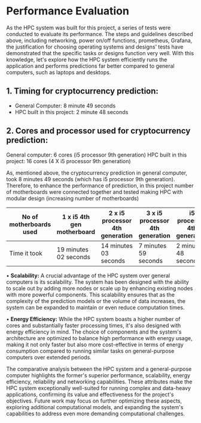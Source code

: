 # Performance Evaluation

As the HPC system was built for this project, a series of tests were conducted to evaluate its performance. The steps and guidelines described above, including networking, power on/off functions, prometheus, Grafana, the justification for choosing operating systems and designs’ tests have demonstrated that the specific tasks or designs function very well. With this knowledge, let's explore how the HPC system efficiently runs the application and performs predictions far better compared to general computers, such as laptops and desktops.

## 1. Timing for cryptocurrency prediction:
<ul>
  <li>General Computer: 8 minute 49 seconds </li>
  <li>HPC built in this project: 2 minute 48 seconds</li>
</ul>



## 2. Cores and processor used for cryptocurrency prediction:
General computer: 6 cores	(i5 processor 9th generation)
HPC built in this project: 16 cores  (4 X i5 processor 9th generation)

As, mentioned above, the cryptocurrency prediction in general computer, took 8 minutes 49 seconds (which has i5 processor 9th generation). Therefore, to enhance the performance of prediction, in this project number of motherboards were connected together and tested making HPC with modular design (increasing number of motherboards)

| No of motherboards used | 1 x i5 4th gen motherboard | 2 x i5 processor 4th generation | 3 x i5 processor 4th generation | i5 processor 4th generation |
|---------------|----------------|------------------|---------------|-------------------|
| Time it took | 19 minutes 02 seconds | 14 minutes 03 seconds | 7 minutes 59 seconds | 2 minutes 48 seconds |

•	**Scalability:**
A crucial advantage of the HPC system over general computers is its scalability. The system has been designed with the ability to scale out by adding more nodes or scale up by enhancing existing nodes with more powerful components. This scalability ensures that as the complexity of the prediction models or the volume of data increases, the system can be expanded to maintain or even reduce computation times.

•	**Energy Efficiency:**
While the HPC system boasts a higher number of cores and substantially faster processing times, it's also designed with energy efficiency in mind. The choice of components and the system's architecture are optimized to balance high performance with energy usage, making it not only faster but also more cost-effective in terms of energy consumption compared to running similar tasks on general-purpose computers over extended periods.

The comparative analysis between the HPC system and a general-purpose computer highlights the former's superior performance, scalability, energy efficiency, reliability and networking capabilities. These attributes make the HPC system exceptionally well-suited for running complex and data-heavy applications, confirming its value and effectiveness for the project's objectives. Future work may focus on further optimizing these aspects, exploring additional computational models, and expanding the system's capabilities to address even more demanding computational challenges.

